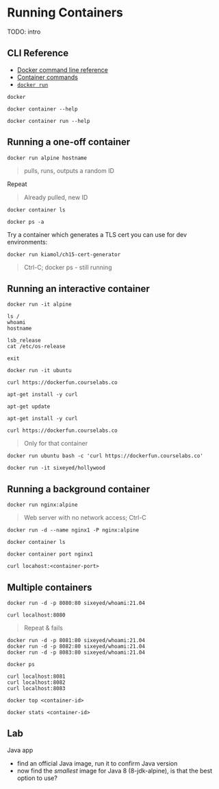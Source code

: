 # Running Containers

TODO: intro

## CLI Reference

- [Docker command line reference](https://docs.docker.com/engine/reference/commandline/cli/)
- [Container commands](https://docs.docker.com/engine/reference/commandline/container/)
- [`docker run`](https://docs.docker.com/engine/reference/commandline/run/)

```
docker

docker container --help

docker container run --help
```

## Running a one-off container

```
docker run alpine hostname
```

> pulls, runs, outputs a random ID

Repeat

> Already pulled, new ID

```
docker container ls

docker ps -a
```

Try a container which generates a TLS cert you can use for dev environments:

```
docker run kiamol/ch15-cert-generator
```

> Ctrl-C; docker ps - still running

## Running an interactive container

```
docker run -it alpine

ls /
whoami
hostname

lsb_release
cat /etc/os-release

exit
```

```
docker run -it ubuntu

curl https://dockerfun.courselabs.co

apt-get install -y curl

apt-get update

apt-get install -y curl

curl https://dockerfun.courselabs.co
```

> Only for that container

```
docker run ubuntu bash -c 'curl https://dockerfun.courselabs.co'
```

```
docker run -it sixeyed/hollywood
```


## Running a background container

```
docker run nginx:alpine
```

> Web server with no network access; Ctrl-C

```
docker run -d --name nginx1 -P nginx:alpine

docker container ls

docker container port nginx1

curl locahost:<container-port>
```

## Multiple containers

```
docker run -d -p 8080:80 sixeyed/whoami:21.04

curl localhost:8080
```

> Repeat & fails

```
docker run -d -p 8081:80 sixeyed/whoami:21.04
docker run -d -p 8082:80 sixeyed/whoami:21.04
docker run -d -p 8083:80 sixeyed/whoami:21.04
```

```
docker ps
```

```
curl localhost:8081
curl localhost:8082
curl localhost:8083
```

```
docker top <container-id>

docker stats <container-id>
```

## Lab

Java app

- find an official Java image, run it to confirm Java version
- now find the *smallest* image for Java 8 (8-jdk-alpine), is that the best option to use?